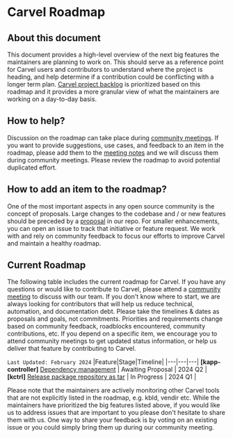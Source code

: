 # Carvel Roadmap

## About this document
This document provides a high-level overview of the next big features the maintainers are planning to work on. This should serve as a reference point for Carvel users and contributors to understand where the project is heading, and help determine if a contribution could be conflicting with a longer term plan. [Carvel project backlog](https://github.com/orgs/vmware-tanzu/projects/16) is prioritized based on this roadmap and it provides a more granular view of what the maintainers are working on a day-to-day basis.

## How to help?
Discussion on the roadmap can take place during [community meetings](https://carvel.dev/community/). If you want to provide suggestions, use cases, and feedback to an item in the roadmap, please add them to the [meeting notes](https://hackmd.io/F7g3RT2hR3OcIh-Iznk2hw) and we will discuss them during community meetings. Please review the roadmap to avoid potential duplicated effort.

## How to add an item to the roadmap?
One of the most important aspects in any open source community is the concept of proposals. Large changes to the codebase and / or new features should be preceded by a [proposal](https://github.com/carvel-dev/carvel/tree/develop/proposals) in our repo.
For smaller enhancements, you can open an issue to track that initiative or feature request.
We work with and rely on community feedback to focus our efforts to improve Carvel and maintain a healthy roadmap.

## Current Roadmap
The following table includes the current roadmap for Carvel. If you have any questions or would like to contribute to Carvel, please attend a [community meeting](https://carvel.dev/community/) to discuss with our team. If you don't know where to start, we are always looking for contributors that will help us reduce technical, automation, and documentation debt.
Please take the timelines & dates as proposals and goals, not commitments. Priorities and requirements change based on community feedback, roadblocks encountered, community contributions, etc. If you depend on a specific item, we encourage you to attend community meetings to get updated status information, or help us deliver that feature by contributing to Carvel.

`Last Updated: February 2024`
|Feature|Stage|Timeline| 
|---|---|---|
**[kapp-controller]** [Dependency management](https://github.com/carvel-dev/kapp-controller/issues/361) | Awaiting Proposal | 2024 Q2 |
**[kctrl]** [Release package repository as tar](https://github.com/carvel-dev/kapp-controller/issues/1277) | In Progress | 2024 Q1 |

Please note that the maintainers are actively monitoring other Carvel tools that are not explicitly listed in the roadmap, e.g. kbld, vendir etc. While the maintainers have prioritized the big features listed above, if you would like us to address issues that are important to you please don't hesitate to share them with us. One way to share your feedback is by voting on an existing issue or you could simply bring them up during our community meeting.
